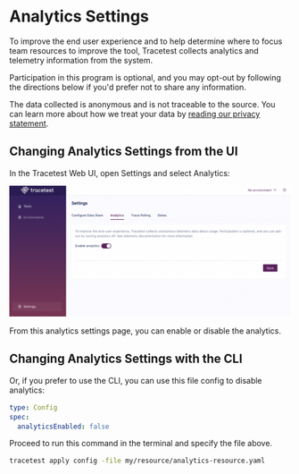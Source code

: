 # Analytics Settings

To improve the end user experience and to help determine where to focus team resources to improve the tool, Tracetest collects analytics and telemetry information from the system.

Participation in this program is optional, and you may opt-out by following the directions below if you'd prefer not to share any information.

The data collected is anonymous and is not traceable to the source. You can learn more about how we treat your data by [reading our privacy statement](https://kubeshop.io/privacy).

## Changing Analytics Settings from the UI

In the Tracetest Web UI, open Settings and select Analytics:

![Analytics Settings](./img/analytics-settings.png)

From this analytics settings page, you can enable or disable the analytics.

## Changing Analytics Settings with the CLI

Or, if you prefer to use the CLI, you can use this file config to disable analytics:

```yaml
type: Config
spec:
  analyticsEnabled: false
```

Proceed to run this command in the terminal and specify the file above.

```bash
tracetest apply config -file my/resource/analytics-resource.yaml
```

